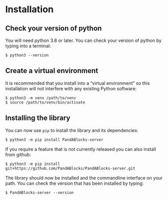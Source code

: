 # Installation

## Check your version of python

You will need python 3.8 or later. You can check your version of python by
typing into a terminal:

```
$ python3 --version
```

## Create a virtual environment

It is recommended that you install into a “virtual environment” so this
installation will not interfere with any existing Python software:

```
$ python3 -m venv /path/to/venv
$ source /path/to/venv/bin/activate
```

## Installing the library

You can now use `pip` to install the library and its dependencies:

```
$ python3 -m pip install PandABlocks-server
```

If you require a feature that is not currently released you can also install
from github:

```
$ python3 -m pip install git+https://github.com/PandABlocks/PandABlocks-server.git
```

The library should now be installed and the commandline interface on your path.
You can check the version that has been installed by typing:

```
$ PandABlocks-server --version
```
